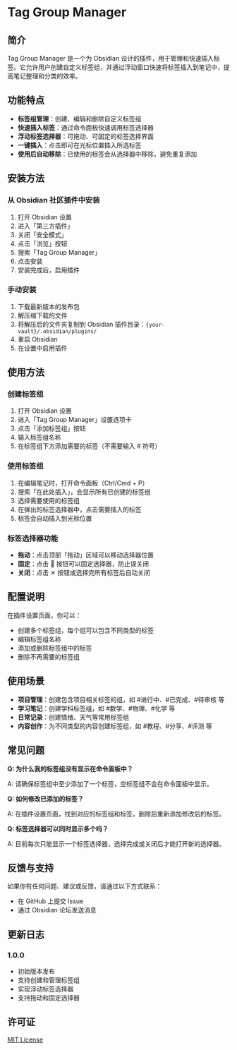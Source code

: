# Tag Group Manager

## 简介

Tag Group Manager 是一个为 Obsidian 设计的插件，用于管理和快速插入标签。它允许用户创建自定义标签组，并通过浮动窗口快速将标签插入到笔记中，提高笔记整理和分类的效率。

## 功能特点

- **标签组管理**：创建、编辑和删除自定义标签组
- **快速插入标签**：通过命令面板快速调用标签选择器
- **浮动标签选择器**：可拖动、可固定的标签选择界面
- **一键插入**：点击即可在光标位置插入所选标签
- **使用后自动移除**：已使用的标签会从选择器中移除，避免重复添加

## 安装方法

### 从 Obsidian 社区插件中安装

1. 打开 Obsidian 设置
2. 进入「第三方插件」
3. 关闭「安全模式」
4. 点击「浏览」按钮
5. 搜索「Tag Group Manager」
6. 点击安装
7. 安装完成后，启用插件

### 手动安装

1. 下载最新版本的发布包
2. 解压缩下载的文件
3. 将解压后的文件夹复制到 Obsidian 插件目录：`{your-vault}/.obsidian/plugins/`
4. 重启 Obsidian
5. 在设置中启用插件

## 使用方法

### 创建标签组

1. 打开 Obsidian 设置
2. 进入「Tag Group Manager」设置选项卡
3. 点击「添加标签组」按钮
4. 输入标签组名称
5. 在标签组下方添加需要的标签（不需要输入 # 符号）

### 使用标签组

1. 在编辑笔记时，打开命令面板（Ctrl/Cmd + P）
2. 搜索「在此处插入」，会显示所有已创建的标签组
3. 选择需要使用的标签组
4. 在弹出的标签选择器中，点击需要插入的标签
5. 标签会自动插入到光标位置

### 标签选择器功能

- **拖动**：点击顶部「拖动」区域可以移动选择器位置
- **固定**：点击 📌 按钮可以固定选择器，防止误关闭
- **关闭**：点击 ✕ 按钮或选择完所有标签后自动关闭

## 配置说明

在插件设置页面，你可以：

- 创建多个标签组，每个组可以包含不同类型的标签
- 编辑标签组名称
- 添加或删除标签组中的标签
- 删除不再需要的标签组

## 使用场景

- **项目管理**：创建包含项目相关标签的组，如 #进行中、#已完成、#待审核 等
- **学习笔记**：创建学科标签组，如 #数学、#物理、#化学 等
- **日常记录**：创建情绪、天气等常用标签组
- **内容创作**：为不同类型的内容创建标签组，如 #教程、#分享、#评测 等

## 常见问题

**Q: 为什么我的标签组没有显示在命令面板中？**

A: 请确保标签组中至少添加了一个标签，空标签组不会在命令面板中显示。

**Q: 如何修改已添加的标签？**

A: 在插件设置页面，找到对应的标签组和标签，删除后重新添加修改后的标签。

**Q: 标签选择器可以同时显示多个吗？**

A: 目前每次只能显示一个标签选择器，选择完成或关闭后才能打开新的选择器。

## 反馈与支持

如果你有任何问题、建议或反馈，请通过以下方式联系：

- 在 GitHub 上提交 Issue
- 通过 Obsidian 论坛发送消息

## 更新日志

### 1.0.0

- 初始版本发布
- 支持创建和管理标签组
- 实现浮动标签选择器
- 支持拖动和固定选择器

## 许可证

[MIT License](LICENSE)